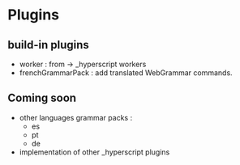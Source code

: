 # Plugins

## build-in plugins
- worker : from -> _hyperscript workers
- frenchGrammarPack : add translated WebGrammar commands.

## Coming soon
- other languages grammar packs :
  - es
  - pt
  - de
- implementation of other _hyperscript plugins